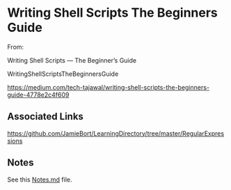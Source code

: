 # Writing Shell Scripts The Beginners Guide 

From:

Writing Shell Scripts — The Beginner’s Guide

WritingShellScriptsTheBeginnersGuide

https://medium.com/tech-tajawal/writing-shell-scripts-the-beginners-guide-4778e2c4f609

## Associated Links
https://github.com/JamieBort/LearningDirectory/tree/master/RegularExpressions

## Notes
See this [Notes.md](https://github.com/JamieBort/LearningDirectory/blob/master/Bash/BashScripting/WritingShellScriptsTheBeginnersGuide/Notes.md) file.